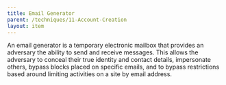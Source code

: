 ```yaml
---
title: Email Generator
parent: /techniques/11-Account-Creation
layout: item
---
```


<p>An email generator is a temporary electronic mailbox that provides an adversary the ability to send and receive messages. This allows the adversary to conceal their true identity and contact details, impersonate others, bypass blocks placed on specific emails, and to bypass restrictions based around limiting activities on a site by email address.</p>
